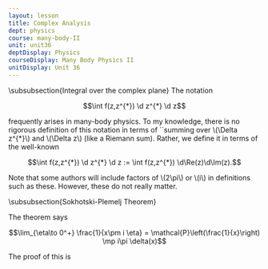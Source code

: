 ```yaml
---
layout: lesson
title: Complex Analysis
dept: physics
course: many-body-II
unit: unit36
deptDisplay: Physics
courseDisplay: Many Body Physics II
unitDisplay: Unit 36
---
```


\subsubsection{Integral over the complex plane}
The notation 

$$\int f(z,z^{*}) \d z^{*} \d z$$

frequently arises in many-body physics. To my knowledge, there is no rigorous definition of this notation in terms of ``summing over \\(\Delta z^{*}\\) and \\(\Delta z\\) (like a Riemann sum). Rather, we define it in terms of the well-known 

$$\int f(z,z^{*}) \d z^{*} \d z := \int f(z,z^{*}) \d\Re(z)\d\Im(z).$$

Note that some authors will include factors of \\(2\pi\\) or \\(i\\) in definitions such as these. However, these do not really matter. 

\subsubsection{Sokhotski-Plemelj Theorem}

The theorem says 

$$\lim_{\eta\to 0^+} \frac{1}{x\pm i \eta} = \mathcal{P}\left(\frac{1}{x}\right) \mp i\pi \delta(x)$$

The proof of this is 


